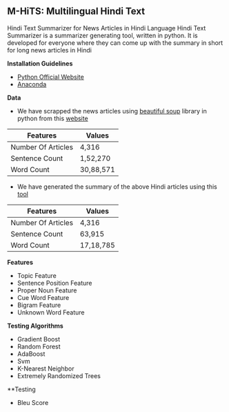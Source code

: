 ## M-HiTS: Multilingual Hindi Text 

Hindi Text Summarizer for News Articles in Hindi Language
Hindi Text Summarizer is a summarizer generating tool, written in python. It is developed for everyone where they can come up with the summary in short for long news articles in Hindi

**Installation Guidelines**
 
 * [Python Official Website](https://www.python.org/)
 * [Anaconda](https://www.continuum.io/downloads)
 
 **Data**
 * We have scrapped the news articles using [beautiful soup](https://pypi.python.org/pypi/beautifulsoup4) library in python from this 	[website](http://www.sampadkiya.com/) 

| Features | Values |
| --- | --- |
| Number Of Articles|      4,316   |
|   Sentence Count  |    1,52,270  |
|     Word Count    |    30,88,571 |

* We have generated the summary of the above Hindi articles using this [tool](https://bigdatasummarizer.com/summarizer/online/advanced.jsp?ui.lang=en)

| Features | Values |
| --- | --- |
| Number Of Articles |     4,316   |
|   Sentence Count   |    63,915   |
|    Word Count      |   17,18,785 |


**Features**

* Topic Feature
* Sentence Position Feature
* Proper Noun Feature
* Cue Word Feature
* Bigram Feature
* Unknown Word Feature

**Testing Algorithms**

* Gradient Boost
* Random Forest
* AdaBoost
* Svm
* K-Nearest Neighbor
* Extremely Randomized Trees

**Testing 

* Bleu Score
